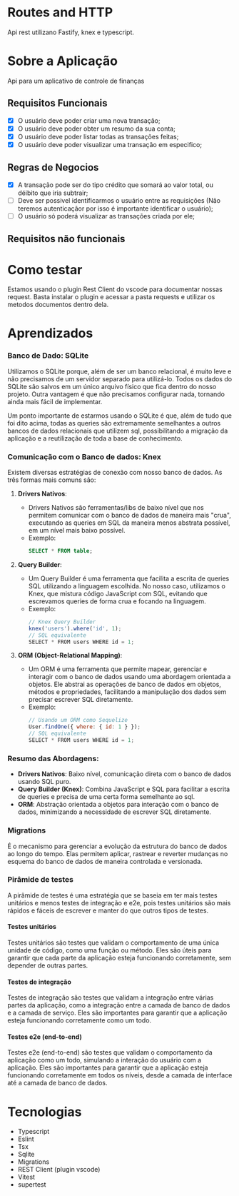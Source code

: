 # Routes and HTTP
Api rest utilizano Fastify, knex e typescript.

# Sobre a Aplicação
Api para um aplicativo de controle de finanças

## Requisitos Funcionais
- [x] O usuário deve poder criar uma nova transação;
- [x] O usuário deve poder obter um resumo da sua conta;
- [x] O usuário deve poder listar todas as transações feitas;
- [x] O usuário deve poder visualizar uma transação em especifico;

## Regras de Negocios
- [x] A transação pode ser do tipo crédito que somará ao valor total, ou déibito que iria subtrair;
- [ ] Deve ser possivel identificarmos o usuário entre as requisições (Não teremos autenticaçãor por isso é importante identificar o usuário);
- [ ] O usuário só poderá visualizar as transações criada por ele;

## Requisitos não funcionais



# Como testar
Estamos usando o plugin Rest Client do vscode para documentar nossas request.
Basta instalar o plugin e acessar a pasta requests e utilizar os metodos documentos dentro dela.
# Aprendizados
### Banco de Dado: SQLite
Utilizamos o SQLite porque, além de ser um banco relacional, é muito leve e não precisamos de um servidor separado para utilizá-lo. Todos os dados do SQLite são salvos em um único arquivo físico que fica dentro do nosso projeto. Outra vantagem é que não precisamos configurar nada, tornando ainda mais fácil de implementar.

Um ponto importante de estarmos usando o SQLite é que, além de tudo que foi dito acima, todas as queries são extremamente semelhantes a outros bancos de dados relacionais que utilizem sql, possibilitando a migração da aplicação e a reutilização de toda a base de conhecimento.


### Comunicação com o Banco de dados: Knex

Existem diversas estratégias de conexão com nosso banco de dados. As três formas mais comuns são:

1. **Drivers Nativos**:
   - Drivers Nativos são ferramentas/libs de baixo nível que nos permitem comunicar com o banco de dados de maneira mais "crua", executando as queries em SQL da maneira menos abstrata possível, em um nível mais baixo possível.
   - Exemplo:
     ```sql
     SELECT * FROM table;
     ```

2. **Query Builder**:
   - Um Query Builder é uma ferramenta que facilita a escrita de queries SQL utilizando a linguagem escolhida. No nosso caso, utilizamos o Knex, que mistura código JavaScript com SQL, evitando que escrevamos queries de forma crua e focando na linguagem.
   - Exemplo:
     ```javascript
     // Knex Query Builder
     knex('users').where('id', 1);
     // SQL equivalente
     SELECT * FROM users WHERE id = 1;
     ```

3. **ORM (Object-Relational Mapping)**:
   - Um ORM é uma ferramenta que permite mapear, gerenciar e interagir com o banco de dados usando uma abordagem orientada a objetos. Ele abstrai as operações de banco de dados em objetos, métodos e propriedades, facilitando a manipulação dos dados sem precisar escrever SQL diretamente.
   - Exemplo:
     ```javascript
     // Usando um ORM como Sequelize
     User.findOne({ where: { id: 1 } });
     // SQL equivalente
     SELECT * FROM users WHERE id = 1;
     ```

### Resumo das Abordagens:

- **Drivers Nativos**: Baixo nível, comunicação direta com o banco de dados usando SQL puro.
- **Query Builder (Knex)**: Combina JavaScript e SQL para facilitar a escrita de queries e precisa de uma certa forma semelhante ao sql.
- **ORM**: Abstração orientada a objetos para interação com o banco de dados, minimizando a necessidade de escrever SQL diretamente.

### Migrations
É o mecanismo para gerenciar a evolução da estrutura do banco de dados ao longo do tempo. Elas permitem aplicar, rastrear e reverter mudanças no esquema do banco de dados de maneira controlada e versionada.

### Pirâmide de testes
A pirâmide de testes é uma estratégia que se baseia em ter mais testes unitários e menos testes de integração e e2e, pois testes unitários são mais rápidos e fáceis de escrever e manter do que outros tipos de testes.

#### Testes unitários
Testes unitários são testes que validam o comportamento de uma única unidade de código, como uma função ou método. Eles são úteis para garantir que cada parte da aplicação esteja funcionando corretamente, sem depender de outras partes.
#### Testes de integração

Testes de integração são testes que validam a integração entre várias partes da aplicação, como a integração entre a camada de banco de dados e a camada de serviço. Eles são importantes para garantir que a aplicação esteja funcionando corretamente como um todo.

#### Testes e2e (end-to-end)
Testes e2e (end-to-end) são testes que validam o comportamento da aplicação como um todo, simulando a interação do usuário com a aplicação. Eles são importantes para garantir que a aplicação esteja funcionando corretamente em todos os níveis, desde a camada de interface até a camada de banco de dados.


# Tecnologias

- Typescript
- Eslint
- Tsx
- Sqlite
- Migrations
- REST Client (plugin vscode)
- Vitest
- supertest